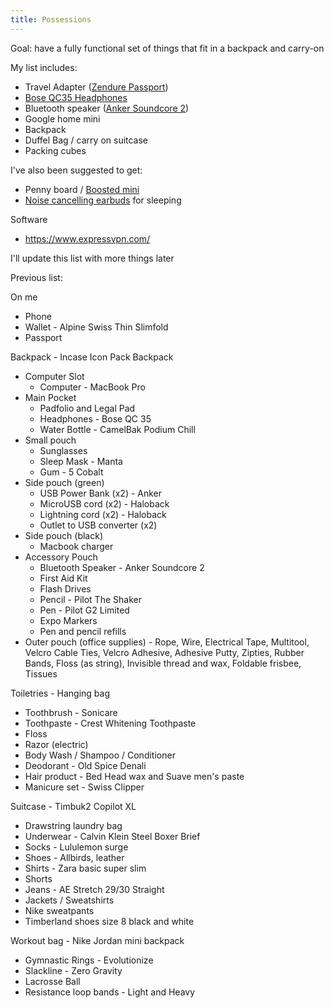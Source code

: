 ```yaml
---
title: Possessions
---
```


Goal: have a fully functional set of things that fit in a backpack and carry-on

My list includes:

- Travel Adapter ([Zendure Passport](https://zendure.com/products/passport-global-travel-adapter-with-auto-resetting-fuse-black))
- [Bose QC35 Headphones](https://www.bose.com/en_us/products/headphones/over_ear_headphones/quietcomfort-35-wireless-ii.html)
- Bluetooth speaker ([Anker Soundcore 2](https://www.amazon.com/Anker-Soundcore-Bluetooth-Exclusive-Water-Resistant/dp/B01MTB55WH/))
- Google home mini
- Backpack
- Duffel Bag / carry on suitcase
- Packing cubes

I've also been suggested to get:
- Penny board / [Boosted mini](https://buy.boostedboards.com/boards/boosted-mini)
- [Noise cancelling earbuds](https://www.bose.com/en_us/products/headphones/earphones/quietcomfort-20i-acoustic-noise-cancelling-headphones.html) for sleeping

Software
- https://www.expressvpn.com/

I'll update this list with more things later

Previous list:

On me
- Phone
- Wallet - Alpine Swiss Thin Slimfold
- Passport

Backpack - Incase Icon Pack Backpack
- Computer Slot
  - Computer - MacBook Pro
- Main Pocket
  - Padfolio and Legal Pad
  - Headphones - Bose QC 35
  - Water Bottle - CamelBak Podium Chill
- Small pouch
  - Sunglasses
  - Sleep Mask - Manta
  - Gum - 5 Cobalt
- Side pouch (green)
  - USB Power Bank (x2) - Anker
  - MicroUSB cord (x2) - Haloback
  - Lightning cord (x2) - Haloback
  - Outlet to USB converter (x2)
- Side pouch (black)
  - Macbook charger
- Accessory Pouch
  - Bluetooth Speaker - Anker Soundcore 2
  - First Aid Kit
  - Flash Drives
  - Pencil - Pilot The Shaker
  - Pen - Pilot G2 Limited
  - Expo Markers
  - Pen and pencil refills
- Outer pouch (office supplies) - Rope, Wire, Electrical Tape, Multitool, Velcro Cable Ties, Velcro Adhesive, Adhesive Putty, Zipties, Rubber Bands, Floss (as string), Invisible thread and wax, Foldable frisbee, Tissues

Toiletries - Hanging bag
- Toothbrush - Sonicare
- Toothpaste - Crest Whitening Toothpaste
- Floss
- Razor (electric)
- Body Wash / Shampoo / Conditioner
- Deodorant - Old Spice Denali
- Hair product - Bed Head wax and Suave men's paste
- Manicure set - Swiss Clipper

Suitcase - Timbuk2 Copilot XL
- Drawstring laundry bag
- Underwear - Calvin Klein Steel Boxer Brief
- Socks - Lululemon surge
- Shoes - Allbirds, leather
- Shirts - Zara basic super slim
- Shorts
- Jeans - AE Stretch 29/30 Straight
- Jackets / Sweatshirts
- Nike sweatpants
- Timberland shoes size 8 black and white

Workout bag - Nike Jordan mini backpack
- Gymnastic Rings - Evolutionize
- Slackline - Zero Gravity
- Lacrosse Ball
- Resistance loop bands - Light and Heavy
